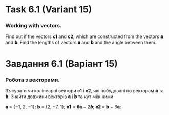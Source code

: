 # Task 6.1 (Variant 15)
### Working with vectors.
Find out if the vectors **c1** and **c2**, which are constructed from the vectors
**𝐚** and **𝐛**. Find the lengths of vectors **𝐚** and **𝐛** and the angle between them.

# Завдання 6.1 (Варіант 15) 
### Робота з векторами.
З’ясувати чи колінеарні вектори **c1** і **c2**, які побудовані по векторам
**𝐚** та **𝐛**. Знайти довжини векторів **𝐚** і **𝐛** та кут між ними. 

**𝐚** = {−1, 2, −1}; **𝐛** = {2, −7, 1}; **𝐜𝟏** = 𝟔**𝐚** − 2**𝒃**; **𝐜𝟐** = **𝐛** − 3**𝐚**;